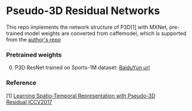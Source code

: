 # Pseudo-3D Residual Networks

This repo implements the network structure of P3D[1] with MXNet, pre-trained model weights are converted from caffemodel, which is supported from the [author's repo](https://github.com/ZhaofanQiu/pseudo-3d-residual-networks)


### Pretrained weights

0. P3D ResNet trained on Sports-1M dataset: [BaiduYun url](https://pan.baidu.com/s/1boZFPHd)


### Reference

[1] [Learning Spatio-Temporal Representation with Pseudo-3D Residual,ICCV2017](http://openaccess.thecvf.com/content_iccv_2017/html/Qiu_Learning_Spatio-Temporal_Representation_ICCV_2017_paper.html)

